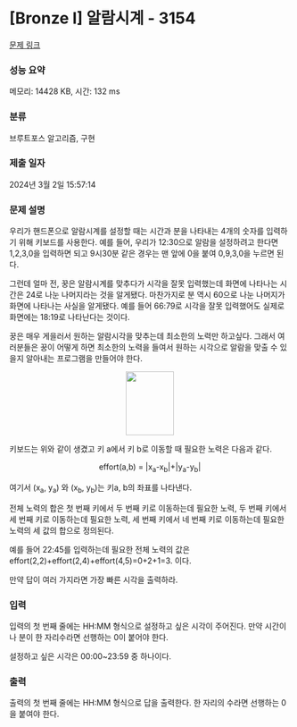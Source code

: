 # [Bronze I] 알람시계 - 3154 

[문제 링크](https://www.acmicpc.net/problem/3154) 

### 성능 요약

메모리: 14428 KB, 시간: 132 ms

### 분류

브루트포스 알고리즘, 구현

### 제출 일자

2024년 3월 2일 15:57:14

### 문제 설명

<p>우리가 핸드폰으로 알람시계를 설정할 때는 시간과 분을 나타내는 4개의 숫자를 입력하기 위해 키보드를 사용한다. 예를 들어, 우리가 12:30으로 알람을 설정하려고 한다면 1,2,3,0을 입력하면 되고 9시30분 같은 경우는 맨 앞에 0을 붙여 0,9,3,0을 누르면 된다.</p>

<p>그런데 얼마 전, 꿍은 알람시계를 맞추다가 시각을 잘못 입력했는데 화면에 나타나는 시간은 24로 나눈 나머지라는 것을 알게됐다. 마찬가지로 분 역시 60으로 나눈 나머지가 화면에 나타나는 사실을 알게됐다. 예를 들어 66:79로 시각을 잘못 입력했어도 실제로 화면에는 18:19로 나타난다는 것이다.</p>

<p>꿍은 매우 게을러서 원하는 알람시각을 맞추는데 최소한의 노력만 하고싶다. 그래서 여러분들은 꿍이 어떻게 하면 최소한의 노력을 들여서 원하는 시각으로 알람을 맞출 수 있을지 알아내는 프로그램을 만들어야 한다.</p>

<p style="text-align: center;"><img alt="" src="https://upload.acmicpc.net/91730349-4dba-40f8-8901-1b10949e9d75/-/preview/" style="width: 86px; height: 114px;"></p>

<p>키보드는 위와 같이 생겼고 키 a에서 키 b로 이동할 때 필요한 노력은 다음과 같다.</p>

<p style="text-align: center;">effort(a,b) = |x<sub>a</sub>-x<sub>b</sub>|+|y<sub>a</sub>-y<sub>b</sub>|</p>

<p>여기서 (x<sub>a</sub>, y<sub>a</sub>) 와 (x<sub>b</sub>, y<sub>b</sub>)는 키a, b의 좌표를 나타낸다.</p>

<p>전체 노력의 합은 첫 번째 키에서 두 번째 키로 이동하는데 필요한 노력, 두 번째 키에서 세 번째 키로 이동하는데 필요한 노력, 세 번째 키에서 네 번째 키로 이동하는데 필요한 노력의 세 값의 합으로 정의된다.</p>

<p>예를 들어 22:45를 입력하는데 필요한 전체 노력의 값은 effort(2,2)+effort(2,4)+effort(4,5)=0+2+1=3. 이다.</p>

<p>만약 답이 여러 가지라면 가장 빠른 시각을 출력하라.</p>

### 입력 

 <p>입력의 첫 번째 줄에는 HH:MM 형식으로 설정하고 싶은 시각이 주어진다. 만약 시간이나 분이 한 자리수라면 선행하는 0이 붙어야 한다.</p>

<p>설정하고 싶은 시각은 00:00~23:59 중 하나이다.</p>

### 출력 

 <p>출력의 첫 번째 줄에는 HH:MM 형식으로 답을 출력한다. 한 자리의 수라면 선행하는 0을 붙여야 한다.</p>

